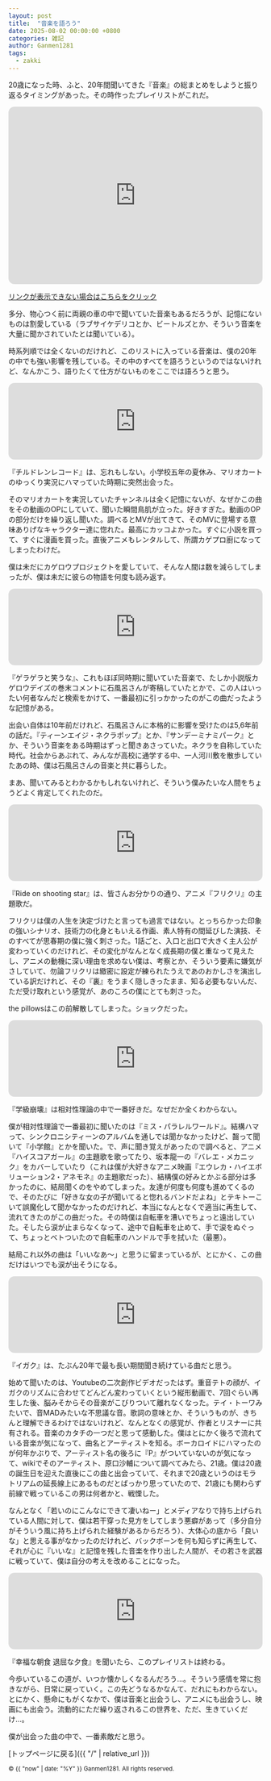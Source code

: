 ```yaml
---
layout: post
title:  "音楽を語ろう"
date: 2025-08-02 00:00:00 +0800
categories: 雑記
author: Ganmen1281
tags:
  - zakki
---
```


20歳になった時、ふと、20年間聞いてきた『音楽』の総まとめをしようと振り返るタイミングがあった。その時作ったプレイリストがこれだ。

<iframe data-testid="embed-iframe" style="border-radius:12px" src="https://open.spotify.com/embed/playlist/13kOqzK1S0wl8mFejDbW6q?utm_source=generator" width="100%" height="352" frameBorder="0" allowfullscreen="" allow="autoplay; clipboard-write; encrypted-media; fullscreen; picture-in-picture" loading="lazy"></iframe>

[リンクが表示できない場合はこちらをクリック](https://open.spotify.com/playlist/13kOqzK1S0wl8mFejDbW6q?si=2aaaa1c4a2a84c6c)

多分、物心つく前に両親の車の中で聞いていた音楽もあるだろうが、記憶にないものは割愛している（ラブサイケデリコとか、ビートルズとか、そういう音楽を大量に聞かされていたとは聞いている）。

時系列順では全くないのだけれど、このリストに入っている音楽は、僕の20年の中でも強い影響を残している。その中のすべてを語ろうというのではないけれど、なんかこう、語りたくて仕方がないものをここでは語ろうと思う。

<iframe data-testid="embed-iframe" style="border-radius:12px" src="https://open.spotify.com/embed/track/0NbzEsDmHsNGFLy7SsD3bI?utm_source=generator" width="100%" height="152" frameBorder="0" allowfullscreen="" allow="autoplay; clipboard-write; encrypted-media; fullscreen; picture-in-picture" loading="lazy"></iframe>

『チルドレンレコード』は、忘れもしない。小学校五年の夏休み、マリオカートのゆっくり実況にハマっていた時期に突然出会った。

そのマリオカートを実況していたチャンネルは全く記憶にないが、なぜかこの曲をその動画のOPにしていて、聞いた瞬間鳥肌が立った。好きすぎた。動画のOPの部分だけを繰り返し聞いた。調べるとMVが出てきて、そのMVに登場する意味ありげなキャラクター達に惚れた。最高にカッコよかった。すぐに小説を買って、すぐに漫画を買った。直後アニメもレンタルして、所謂カゲプロ廚になってしまったわけだ。

僕は未だにカゲロウプロジェクトを愛していて、そんな人間は数を減らしてしまったが、僕は未だに彼らの物語を何度も読み返す。

<iframe data-testid="embed-iframe" style="border-radius:12px" src="https://open.spotify.com/embed/track/2r4v5V0ZNwAhIxIGJcL3iJ?utm_source=generator" width="100%" height="152" frameBorder="0" allowfullscreen="" allow="autoplay; clipboard-write; encrypted-media; fullscreen; picture-in-picture" loading="lazy"></iframe>

『ゲラゲラと笑うな』、これもほぼ同時期に聞いていた音楽で、たしか小説版カゲロウデイズの巻末コメントに石風呂さんが寄稿していたとかで、この人はいったい何者なんだと検索をかけて、一番最初に引っかかったのがこの曲だったような記憶がある。

出会い自体は10年前だけれど、石風呂さんに本格的に影響を受けたのは5,6年前の話だ。『ティーンエイジ・ネクラポップ』とか、『サンデーミナミパーク』とか、そういう音楽をある時期はずっと聞きあさっていた。ネクラを自称していた時代。社会からあぶれて、みんなが高校に通学する中、一人河川敷を散歩していたあの時、僕は石風呂さんの音楽と共に暮らした。

まあ、聞いてみるとわかるかもしれないけれど、そういう僕みたいな人間をちょうどよく肯定してくれたのだ。

<iframe data-testid="embed-iframe" style="border-radius:12px" src="https://open.spotify.com/embed/track/3sYg722IjYiapUm36DTaWO?utm_source=generator" width="100%" height="152" frameBorder="0" allowfullscreen="" allow="autoplay; clipboard-write; encrypted-media; fullscreen; picture-in-picture" loading="lazy"></iframe>

『Ride on shooting star』は、皆さんお分かりの通り、アニメ『フリクリ』の主題歌だ。

フリクリは僕の人生を決定づけたと言っても過言ではない。とっちらかった印象の強いシナリオ、技術力の化身ともいえる作画、素人特有の間延びした演技、そのすべてが思春期の僕に強く刺さった。1話ごと、入口と出口で大きく主人公が変わっていくのだけれど、その変化がなんとなく成長期の僕と重なって見えたし、アニメの動機に深い理由を求めない僕は、考察とか、そういう要素に嫌気がさしていて、勿論フリクリは緻密に設定が練られたうえであのおかしさを演出している訳だけれど、その『裏』をうまく隠しきったまま、知る必要もないんだ、ただ受け取れという感覚が、あのころの僕にとても刺さった。

the pillowsはこの前解散してしまった。ショックだった。

<iframe data-testid="embed-iframe" style="border-radius:12px" src="https://open.spotify.com/embed/track/3n4cWRVkRdSicW9mcIZBbl?utm_source=generator" width="100%" height="152" frameBorder="0" allowfullscreen="" allow="autoplay; clipboard-write; encrypted-media; fullscreen; picture-in-picture" loading="lazy"></iframe>

『学級崩壊』は相対性理論の中で一番好きだ。なぜだか全くわからない。

僕が相対性理論で一番最初に聞いたのは『ミス・パラレルワールド』。結構ハマって、シンクロニシティーンのアルバムを通しでは聞かなかったけど、齧って聞いて『小学館』とかを聞いた。で、声に聞き覚えがあったので調べると、アニメ『ハイスコアガール』の主題歌を歌ってたり、坂本龍一の『バレエ・メカニック』をカバーしていたり（これは僕が大好きなアニメ映画『エウレカ・ハイエボリューション2・アネモネ』の主題歌だった）、結構僕の好みとかぶる部分は多かったのに、結局聞くのをやめてしまった。友達が何度も何度も進めてくるので、そのたびに「好きな女の子が聞いてると惚れるバンドだよね」とテキトーこいて誤魔化して聞かなかったのだけれど、本当になんとなくで適当に再生して、流れてきたのがこの曲だった。その時僕は自転車を漕いでちょっと遠出していた。そしたら涙が止まらなくなって、途中で自転車を止めて、手で涙をぬぐって、ちょっとベトついたので自転車のハンドルで手を拭いた（最悪）。

結局これ以外の曲は「いいなあ～」と思うに留まっているが、とにかく、この曲だけはいつでも涙が出そうになる。

<iframe data-testid="embed-iframe" style="border-radius:12px" src="https://open.spotify.com/embed/track/6r5PYnGBu1hkQrk3zPkt1I?utm_source=generator" width="100%" height="152" frameBorder="0" allowfullscreen="" allow="autoplay; clipboard-write; encrypted-media; fullscreen; picture-in-picture" loading="lazy"></iframe>

『イガク』は、たぶん20年で最も長い期間聞き続けている曲だと思う。

始めて聞いたのは、Youtubeの二次創作ビデオだったはず。重音テトの顔が、イガクのリズムに合わせてどんどん変わっていくという縦形動画で、7回ぐらい再生した後、脳みそからその音楽がこびりついて離れなくなった。テイ・トーワみたいで、音MADみたいな不思議な音。歌詞の意味とか、そういうものが、きちんと理解できるわけではないけれど、なんとなくの感覚が、作者とリスナーに共有される。音楽のカタチの一つだと思って感動した。僕はとにかく後ろで流れている音楽が気になって、曲名とアーティストを知る。ボーカロイドにハマったのが何年かぶりで、アーティスト名の後ろに『P』がついていないのが気になって、wikiでそのアーティスト、原口沙輔について調べてみたら、21歳。僕は20歳の誕生日を迎えた直後にこの曲と出会っていて、それまで20歳というのはモラトリアムの延長線上にあるものだとばっかり思っていたので、21歳にも関わらず前線で戦っているこの男は何者かと、戦慄した。

なんとなく「若いのにこんなにできて凄いねー」とメディアなりで持ち上げられている人間に対して、僕は若干穿った見方をしてしまう悪癖があって（多分自分がそういう風に持ち上げられた経験があるからだろう）、大体心の底から「良いな」と思える事がなかったのだけれど、バックボーンを何も知らずに再生して、それが心に『いいな』と記憶を残した音楽を作り出した人間が、その若さを武器に戦っていて、僕は自分の考えを改めることになった。

<iframe data-testid="embed-iframe" style="border-radius:12px" src="https://open.spotify.com/embed/track/7D2va05qRgBMe2Q1WKjnpr?utm_source=generator" width="100%" height="152" frameBorder="0" allowfullscreen="" allow="autoplay; clipboard-write; encrypted-media; fullscreen; picture-in-picture" loading="lazy"></iframe>

『幸福な朝食 退屈な夕食』を聞いたら、このプレイリストは終わる。

今歩いているこの道が、いつか懐かしくなるんだろう...。そういう感情を常に抱きながら、日常に戻っていく。この先どうなるかなんて、だれにもわからない。とにかく、懸命にもがくなかで、僕は音楽と出会うし、アニメにも出会うし、映画にも出会う。流動的にただ繰り返されるこの世界を、ただ、生きていくだけ...。

僕が出会った曲の中で、一番素敵だと思う。


 [トップページに戻る]({{ "/" | relative_url }})

 [喜多]: https://m.youtube.com/@紀淡海峡/videos?fbclid=PAQ0xDSwL1INZleHRuA2FlbQIxMAABp0CFIxDmtYZrmKCvueG2LfZ16Swg1o8OjSXJNDp6zACmdAy6wmp2zaZohFoC_aem_eKzHv--5e-83c65KlqszIQ
 [hasaka]: https://x.com/fasaka_2
 [Annie beatz]: https://x.com/Annie_beatz
[コブトリ]: https://x.com/mellorine062
[菊川倖輝]: https://www.instagram.com/k5i2u2a2o?igsh=Y3Nqa3Z6cTNoamR0
[そーど]: https://x.com/sword_aiueo0917
[わい]: https://x.com/wauwauw_au
[JDID]: https://www.instagram.com/jdid_.66?igsh=eTExaG5yaG5yejIw
[taian.pic]: https://www.instagram.com/taian.pic?igsh=MTZka3AyN2VhZzkzOQ%3D%3D&utm_source=qr

<p><small>&copy; {{ "now" | date: "%Y" }} Ganmen1281. All rights reserved.</small></p>